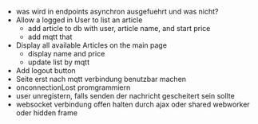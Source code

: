 - was wird in endpoints asynchron ausgefuehrt und was nicht?
- Allow a logged in User to list an article
    - add article to db with user, article name, and start price
    - add mqtt that 
- Display all available Articles on the main page
    - display name and price
    - update list by mqtt
- Add logout button
- Seite erst nach mqtt verbindung benutzbar machen
- onconnectionLost promgrammiern
- user unregistern, falls senden der nachricht gescheitert sein sollte
- websocket verbindung offen halten durch ajax oder shared webworker oder hidden frame
